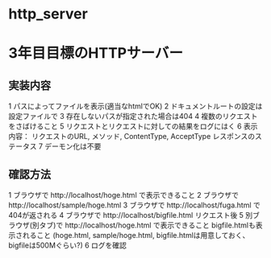 http_server
===========

# 3年目目標のHTTPサーバー

## 実装内容

1  パスによってファイルを表示(適当なhtmlでOK)
2	ドキュメントルートの設定は設定ファイルで
3	存在しないパスが指定された場合は404
4	複数のリクエストをさばけること
5	リクエストとリクエストに対しての結果をログにはく
6	表示内容：
		リクエストのURL, メソッド, ContentType, AcceptType
		レスポンスのステータス
7	デーモン化は不要

## 確認方法

1	ブラウザで http://localhost/hoge.html で表示できること
2	ブラウザで http://localhost/sample/hoge.html
3	ブラウザで http://localhost/fuga.html で404が返される
4	ブラウザで http://localhost/bigfile.html リクエスト後
5	別ブラウザ(別タブ)で http://localhost/hoge.html で表示できること
		bigfile.htmlも表示されること
		(hoge.html, sample/hoge.html, bigfile.htmlは用意しておく、bigfileは500Mぐらい?)
6	ログを確認
